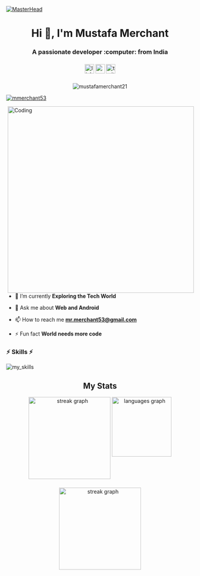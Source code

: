 [![MasterHead](https://github.com/MustafaMerchant21/MustafaMerchant21/assets/101447345/2993ecd7-b896-4632-9946-33d87e1fd2a7)](https://www.youtube.com/watch?v=dQw4w9WgXcQ)
<h1 align="center">Hi 👋, I'm Mustafa Merchant</h1>
<h3 align="center">A passionate developer :computer: from India</h3>


###  
<div align="center">
  <a href="https://www.linkedin.com/in/mustafa-merchant-21b88b212" ><img src="https://img.shields.io/static/v1?message=LinkedIn&logo=linkedin&label=&color=0077B5&logoColor=white&labelColor=&style=for-the-badge" height="25" alt="linkedin logo"  /></a>
  <a href="https://instagram.com/merch_mustafa"><img src="https://img.shields.io/static/v1?message=Instagram&logo=instagram&label=&color=E1306C&logoColor=white&labelColor=&style=for-the-badge" height="25" alt="youtube logo"  /></a>
  <a href="https://twitter.com/Mmerchant53"><img src="https://img.shields.io/static/v1?message=Twitter&logo=twitter&label=&color=1DA1F2&logoColor=white&labelColor=&style=for-the-badge" height="25" alt="twitter logo"  /></a>
</div>

###  
<div align="center">
 <img src="https://komarev.com/ghpvc/?username=mustafamerchant21&label=Profile%20views&color=0e75b6&style=flat" alt="mustafamerchant21" /> 
</div>

<p align="left"> <a href="https://twitter.com/Mmerchant53" target="blank"><img src="https://img.shields.io/twitter/follow/Mmerchant53?logo=twitter&style=for-the-badge" alt="mmerchant53" /></a> </p>
<img align="right" alt="Coding" width="500" src="https://camo.githubusercontent.com/19db51af5f90f1b152bc0b9078f5fe97053955be5074f03f17019c70345bdcdb/68747470733a2f2f6d69726f2e6d656469756d2e636f6d2f6d61782f313336302f302a37513379765349765f7430696f4a2d5a2e676966">

- 🌱 I’m currently **Exploring the Tech World**

- 💬 Ask me about **Web and Android**

- 📫 How to reach me **mr.merchant53@gmail.com**

- ⚡ Fun fact **World needs more code**


<h3 align="left"> ⚡ Skills ⚡</h3>
<img src="https://skillicons.dev/icons?i=java,py,c,cpp,js,php,html,css,tailwind,androidstudio,flutter,opencv,nodejs,mysql,sqlite,firebase,flask,ai,ps,ae,xd,figma,linux,notion&theme=dark&perline=8" alt = "my_skills">

<h2 align="center"> My Stats </h2>
<div align="center" >
 <img src="https://github-readme-stats.vercel.app/api?username=mustafamerchant21&show_icons=true&theme=dark" height="220" alt="streak graph"  />
  <img align="top" src="https://github-readme-stats.vercel.app/api/top-langs?username=mustafamerchant21&locale=en&hide_title=false&layout=compact&card_width=320&langs_count=5&theme=dracula&hide_border=false" height="160" alt="languages graph"  />
</div>
<h4></h4>
<div align="center">
    <img src="https://streak-stats.demolab.com?user=mustafamerchant21&locale=en&mode=daily&theme=dark&hide_border=false&border_radius=5&order=3" height="220" alt="streak graph"  />
</div>
